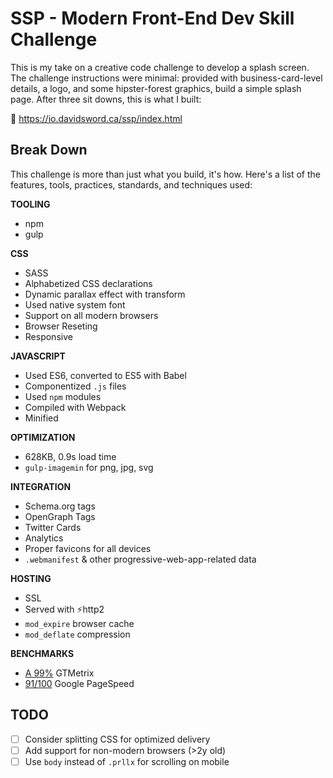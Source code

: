 # SSP - Modern Front-End Dev Skill Challenge

This is my take on a creative code challenge to develop a splash screen. The challenge instructions were minimal: provided with business-card-level details, a logo, and some hipster-forest graphics, build a simple splash page. After three sit downs, this is what I built:

🚀 https://io.davidsword.ca/ssp/index.html

## Break Down

This challenge is more than just what you build, it's how. Here's a list of the features, tools, practices, standards, and techniques used:

**TOOLING**

-   npm
-   gulp

**CSS**

-   SASS
-   Alphabetized CSS declarations
-   Dynamic parallax effect with transform
-   Used native system font
-   Support on all modern browsers
-   Browser Reseting
-   Responsive

**JAVASCRIPT**

-   Used ES6, converted to ES5 with Babel
-   Componentized `.js` files
-   Used `npm` modules
-   Compiled with Webpack
-   Minified

**OPTIMIZATION**

-   628KB, 0.9s load time
-   `gulp-imagemin` for png, jpg, svg

**INTEGRATION**

-   Schema.org tags
-   OpenGraph Tags
-   Twitter Cards
-   Analytics
-   Proper favicons for all devices
-   `.webmanifest` & other progressive-web-app-related data

**HOSTING**

-   SSL
-   Served with ⚡http2
-   `mod_expire` browser cache
-   `mod_deflate` compression

**BENCHMARKS**

- [A 99%](https://gtmetrix.com/reports/io.davidsword.ca/9moOYY25) GTMetrix
-   [91/100](https://developers.google.com/speed/pagespeed/insights/?url=https%3A%2F%2Fio.davidsword.ca%2Fssp%2F&tab=desktop) Google PageSpeed


## TODO

- [ ] Consider splitting CSS for optimized delivery
- [ ] Add support for non-modern browsers (>2y old)
- [ ] Use `body` instead of `.prllx` for scrolling on mobile
